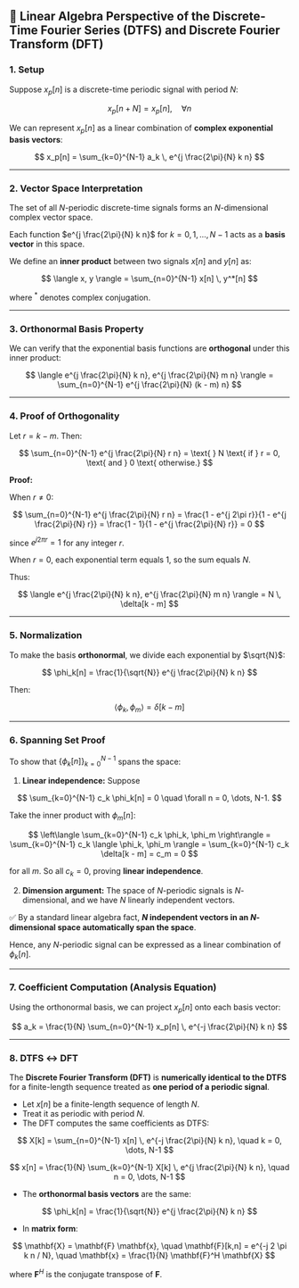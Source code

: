 ## 🧮 Linear Algebra Perspective of the Discrete-Time Fourier Series (DTFS) and Discrete Fourier Transform (DFT)

### 1. Setup

Suppose $x_p[n]$ is a discrete-time periodic signal with period $N$:

$$
x_p[n + N] = x_p[n], \quad \forall n
$$

We can represent $x_p[n]$ as a linear combination of **complex exponential basis vectors**:

$$
x_p[n] = \sum_{k=0}^{N-1} a_k \, e^{j \frac{2\pi}{N} k n}
$$

---

### 2. Vector Space Interpretation

The set of all $N$-periodic discrete-time signals forms an $N$-dimensional complex vector space.

Each function $e^{j \frac{2\pi}{N} k n}$ for $k = 0, 1, \ldots, N-1$ acts as a **basis vector** in this space.

We define an **inner product** between two signals $x[n]$ and $y[n]$ as:

$$
\langle x, y \rangle = \sum_{n=0}^{N-1} x[n] \, y^*[n]
$$

where $^*$ denotes complex conjugation.

---

### 3. Orthonormal Basis Property

We can verify that the exponential basis functions are **orthogonal** under this inner product:

$$
\langle e^{j \frac{2\pi}{N} k n}, e^{j \frac{2\pi}{N} m n} \rangle
= \sum_{n=0}^{N-1} e^{j \frac{2\pi}{N} (k - m) n}
$$

---

### 4. Proof of Orthogonality

Let $r = k - m$. Then:

$$
\sum_{n=0}^{N-1} e^{j \frac{2\pi}{N} r n} =
\text{ } N \text{ if } r = 0, \text{ and } 0 \text{ otherwise.}
$$

**Proof:**  

When $r \neq 0$:

$$
\sum_{n=0}^{N-1} e^{j \frac{2\pi}{N} r n}
= \frac{1 - e^{j 2\pi r}}{1 - e^{j \frac{2\pi}{N} r}}
= \frac{1 - 1}{1 - e^{j \frac{2\pi}{N} r}} = 0
$$

since $e^{j 2\pi r} = 1$ for any integer $r$.

When $r = 0$, each exponential term equals 1, so the sum equals $N$.

Thus:

$$
\langle e^{j \frac{2\pi}{N} k n}, e^{j \frac{2\pi}{N} m n} \rangle = N \, \delta[k - m]
$$

---

### 5. Normalization

To make the basis **orthonormal**, we divide each exponential by $\sqrt{N}$:

$$
\phi_k[n] = \frac{1}{\sqrt{N}} e^{j \frac{2\pi}{N} k n}
$$

Then:

$$
\langle \phi_k, \phi_m \rangle = \delta[k - m]
$$

---

### 6. Spanning Set Proof

To show that $\{\phi_k[n]\}_{k=0}^{N-1}$ spans the space:

1. **Linear independence:** Suppose

$$
\sum_{k=0}^{N-1} c_k \phi_k[n] = 0 \quad \forall n = 0, \dots, N-1.
$$

Take the inner product with $\phi_m[n]$:

$$
\left\langle \sum_{k=0}^{N-1} c_k \phi_k, \phi_m \right\rangle
= \sum_{k=0}^{N-1} c_k \langle \phi_k, \phi_m \rangle
= \sum_{k=0}^{N-1} c_k \delta[k - m]
= c_m = 0
$$

for all $m$. So all $c_k = 0$, proving **linear independence**.

2. **Dimension argument:** The space of $N$-periodic signals is $N$-dimensional, and we have $N$ linearly independent vectors.  

✅ By a standard linear algebra fact, **$N$ independent vectors in an $N$-dimensional space automatically span the space**.  

Hence, any $N$-periodic signal can be expressed as a linear combination of $\phi_k[n]$.

---

### 7. Coefficient Computation (Analysis Equation)

Using the orthonormal basis, we can project $x_p[n]$ onto each basis vector:

$$
a_k = \frac{1}{N} \sum_{n=0}^{N-1} x_p[n] \, e^{-j \frac{2\pi}{N} k n}
$$

---

### 8. DTFS ↔ DFT

The **Discrete Fourier Transform (DFT)** is **numerically identical to the DTFS** for a finite-length sequence treated as **one period of a periodic signal**.  

- Let $x[n]$ be a finite-length sequence of length $N$.  
- Treat it as periodic with period $N$.  
- The DFT computes the same coefficients as DTFS:

$$
X[k] = \sum_{n=0}^{N-1} x[n] \, e^{-j \frac{2\pi}{N} k n}, \quad k = 0, \dots, N-1
$$

$$
x[n] = \frac{1}{N} \sum_{k=0}^{N-1} X[k] \, e^{j \frac{2\pi}{N} k n}, \quad n = 0, \dots, N-1
$$

- The **orthonormal basis vectors** are the same:

$$
\phi_k[n] = \frac{1}{\sqrt{N}} e^{j \frac{2\pi}{N} k n}
$$

- In **matrix form**:

$$
\mathbf{X} = \mathbf{F} \mathbf{x}, \quad 
\mathbf{F}[k,n] = e^{-j 2 \pi k n / N}, \quad
\mathbf{x} = \frac{1}{N} \mathbf{F}^H \mathbf{X}
$$

where $\mathbf{F}^H$ is the conjugate transpose of $\mathbf{F}$.
